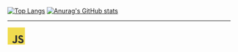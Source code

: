 [![Top Langs](https://github-readme-stats.vercel.app/api/top-langs/?username=Milaan1337)](https://github.com/anuraghazra/github-readme-stats)
[![Anurag's GitHub stats](https://github-readme-stats.vercel.app/api?username=Milaan1337)](https://github.com/anuraghazra/github-readme-stats)
<hr>
<img src = "https://github.com/devicons/devicon/blob/master/icons/javascript/javascript-original.svg" title = "Javascript" width = "40px" height = "40px"/>


